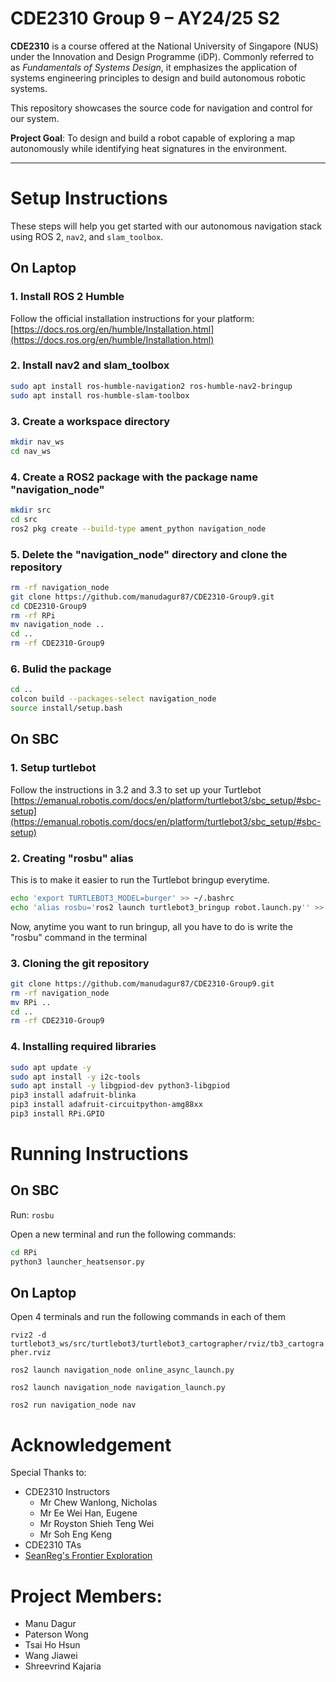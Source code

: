 # CDE2310 Group 9 – AY24/25 S2

**CDE2310** is a course offered at the National University of Singapore (NUS) under the Innovation and Design Programme (iDP). Commonly referred to as *Fundamentals of Systems Design*, it emphasizes the application of systems engineering principles to design and build autonomous robotic systems.

This repository showcases the source code for navigation and control for our system.

**Project Goal**: To design and build a robot capable of exploring a map autonomously while identifying heat signatures in the environment.

---

# Setup Instructions

These steps will help you get started with our autonomous navigation stack using ROS 2, `nav2`, and `slam_toolbox`.

## On Laptop

### 1. Install ROS 2 Humble

Follow the official installation instructions for your platform:  
[https://docs.ros.org/en/humble/Installation.html](https://docs.ros.org/en/humble/Installation.html)

### 2.  Install nav2 and slam_toolbox

```bash
sudo apt install ros-humble-navigation2 ros-humble-nav2-bringup
sudo apt install ros-humble-slam-toolbox
```

### 3. Create a workspace directory

```bash
mkdir nav_ws
cd nav_ws
```

### 4. Create a ROS2 package with the package name "navigation_node"

```bash
mkdir src
cd src
ros2 pkg create --build-type ament_python navigation_node
```

### 5. Delete the "navigation_node" directory and clone the repository

```bash
rm -rf navigation_node
git clone https://github.com/manudagur87/CDE2310-Group9.git
cd CDE2310-Group9
rm -rf RPi
mv navigation_node ..
cd ..
rm -rf CDE2310-Group9
```
### 6. Bulid the package

```bash
cd ..
colcon build --packages-select navigation_node
source install/setup.bash
```
## On SBC

### 1. Setup turtlebot

Follow the instructions in 3.2 and 3.3 to set up your Turtlebot
[https://emanual.robotis.com/docs/en/platform/turtlebot3/sbc_setup/#sbc-setup](https://emanual.robotis.com/docs/en/platform/turtlebot3/sbc_setup/#sbc-setup)

### 2. Creating "rosbu" alias

This is to make it easier to run the Turtlebot bringup everytime.

```bash
echo 'export TURTLEBOT3_MODEL=burger' >> ~/.bashrc
echo 'alias rosbu='ros2 launch turtlebot3_bringup robot.launch.py'' >> ~/.bashrc
```
Now, anytime you want to run bringup, all you have to do is write the "rosbu" command in the terminal

### 3. Cloning the git repository

```bash
git clone https://github.com/manudagur87/CDE2310-Group9.git
rm -rf navigation_node
mv RPi ..
cd ..
rm -rf CDE2310-Group9
```

### 4. Installing required libraries

```bash
sudo apt update -y
sudo apt install -y i2c-tools   
sudo apt install -y libgpiod-dev python3-libgpiod 
pip3 install adafruit-blinka 
pip3 install adafruit-circuitpython-amg88xx 
pip3 install RPi.GPIO
```

# Running Instructions

## On SBC

Run: `rosbu`

Open a new terminal and run the following commands:

```bash
cd RPi
python3 launcher_heatsensor.py
```

## On Laptop

Open 4 terminals and run the following commands in each of them

`rviz2 -d turtlebot3_ws/src/turtlebot3/turtlebot3_cartographer/rviz/tb3_cartographer.rviz`

`ros2 launch navigation_node online_async_launch.py`

`ros2 launch navigation_node navigation_launch.py`

`ros2 run navigation_node nav`

# Acknowledgement

Special Thanks to:

- CDE2310 Instructors
    - Mr Chew Wanlong, Nicholas
    - Mr Ee Wei Han, Eugene
    - Mr Royston Shieh Teng Wei
    - Mr Soh Eng Keng
- CDE2310 TAs
- [SeanReg's Frontier Exploration](https://github.com/SeanReg/nav2_wavefront_frontier_exploration)

# Project Members:

- Manu Dagur
- Paterson Wong
- Tsai Ho Hsun
- Wang Jiawei
- Shreevrind Kajaria
